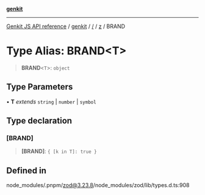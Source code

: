 [**genkit**](../../../README.md)

***

[Genkit JS API reference](../../../../README.md) / [genkit](../../../README.md) / [/](../../../README.md) / [z](../README.md) / BRAND

# Type Alias: BRAND\<T\>

> **BRAND**\<`T`\>: `object`

## Type Parameters

• **T** *extends* `string` \| `number` \| `symbol`

## Type declaration

### \[BRAND\]

> **\[BRAND\]**: `{ [k in T]: true }`

## Defined in

node\_modules/.pnpm/zod@3.23.8/node\_modules/zod/lib/types.d.ts:908
